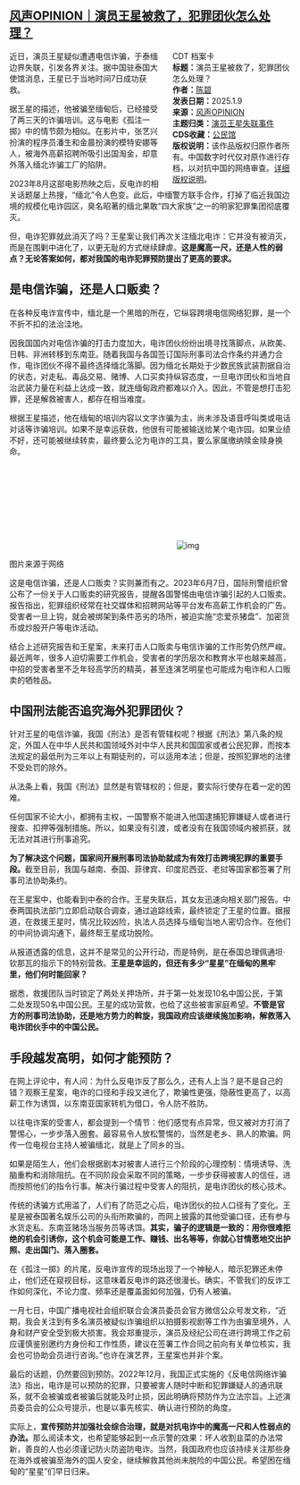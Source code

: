 <!--1736472356000-->
[风声OPINION｜演员王星被救了，犯罪团伙怎么处理？](https://chinadigitaltimes.net/chinese/714839.html)
------

<div style="width:42%;float:right;padding-left:20px;"><div class="su-spoiler su-spoiler-style-fancy su-spoiler-icon-chevron-circle" data-scroll-offset="0" data-anchor-in-url="no"><div class="su-spoiler-title" tabindex="0" role="button"><span class="su-spoiler-icon"></span>CDT 档案卡</div><div class="su-spoiler-content su-u-clearfix su-u-trim"><strong>标题：</strong>演员王星被救了，犯罪团伙怎么处理？<br><strong>作者：</strong><a href="https://chinadigitaltimes.net/space/陈碧" target="_blank">陈碧</a><br><strong>发表日期：</strong>2025.1.9<br><strong>来源：</strong><a href="https://archive.ph/ba8N0" target="_blank">风声OPINION</a><br><strong>主题归类：</strong><a href="https://chinadigitaltimes.net/space/演员王星失联事件" target="_blank">演员王星失联事件</a><br><strong>CDS收藏：</strong><a href="https://chinadigitaltimes.net/space/%E5%85%AC%E6%B0%91%E9%A6%86" target="_blank" rel="noopener">公民馆</a><br><strong>版权说明：</strong>该作品版权归原作者所有。中国数字时代仅对原作进行存档，以对抗中国的网络审查。<a href="https://chinadigitaltimes.net/chinese/copyright">详细版权说明</a>。</div></div></div><p>近日，演员王星疑似遭遇电信诈骗，于泰缅边界失联，引发各界关注。据中国驻泰国大使馆消息，王星已于当地时间7日成功获救。</p><p>据王星的描述，他被骗至缅甸后，已经接受了两三天的诈骗培训。这与电影《孤注一掷》中的情节颇为相似。在影片中，张艺兴扮演的程序员潘生和金晨扮演的模特安娜等人，被海外高薪招聘所吸引出国淘金，却意外落入缅北诈骗工厂的陷阱。</p><p>2023年8月这部电影热映之后，反电诈的相关话题屡上热搜，“缅北”令人色变。此后，中缅警方联手合作，打掉了临近我国边境的规模化电诈园区，臭名昭著的缅北果敢“四大家族”之一的明家犯罪集团彻底覆灭。</p><p>但，电诈犯罪就此消灭了吗？王星案让我们再次关注缅北电诈：它并没有被消灭，而是在围剿中进化了，以更无耻的方式继续肆虐。<strong>这是魔高一尺，还是人性的弱点？无论答案如何，都对我国的电诈犯罪预防提出了更高的要求。</strong></p><h2>是电信诈骗，还是人口贩卖？</h2><p>在各种反电诈宣传中，缅北是一个黑暗的所在，它纵容跨境电信网络犯罪，是一个不折不扣的法治洼地。</p><p>因我国国内对电信诈骗的打击力度加大，电诈团伙纷纷出境寻找落脚点，从欧美、日韩、非洲转移到东南亚。随着我国与各国签订国际刑事司法合作条约并通力合作，电诈团伙不得不最终选择缅北落脚。因为缅北长期处于少数民族武装割据自治的状态，对走私、毒品交易、赌博、人口买卖持纵容态度，一旦电诈团伙和当地自治武装力量在利益上达成一致，就连缅甸政府都难以介入。因此，不管是想打击犯罪，还是解救被害人，都存在相当难度。</p><p>根据王星描述，他在缅甸的培训内容以文字诈骗为主，尚未涉及语音呼叫类或电话对话等诈骗培训。如果不是幸运获救，他很有可能被输送给某个电诈园。如果业绩不好，还可能被继续转卖，最终要么沦为电诈的工具，要么家属缴纳赎金赎身换命。</p><p><img decoding="async" src="data:image/svg+xml,%3Csvg%20xmlns='http://www.w3.org/2000/svg'%20viewBox='0%200%200%200'%3E%3C/svg%3E" alt="img" data-lazy-src="https://chinadigitaltimes.net/chinese/files/2025/01/post-714839-678077453bee1."><noscript><img decoding="async" src="https://chinadigitaltimes.net/chinese/files/2025/01/post-714839-678077453bee1." alt="img"></noscript></p><p>图片来源于网络</p><p>这是电信诈骗，还是人口贩卖？实则兼而有之。2023年6月7日，国际刑警组织曾公布了一份关于人口贩卖的研究报告，提醒各国警惕由电信诈骗引起的人口贩卖。报告指出，犯罪组织经常在社交媒体和招聘网站等平台发布高薪工作机会的广告。受害者一旦上钩，就会被绑架到条件恶劣的场所，被迫实施“恋爱杀猪盘”、加密货币或炒股开户等电诈活动。</p><p>结合上述研究报告和王星案，未来打击人口贩卖与电信诈骗的工作形势仍然严峻。最近两年，很多人迫切需要工作机会，受害者的学历层次和教育水平也越来越高，中招的受害者里不乏年轻高学历的精英，甚至连演艺明星也可能成为电诈和人口贩卖的牺牲品。</p><h2>中国刑法能否追究海外犯罪团伙？</h2><p>针对王星的电信诈骗，我国《刑法》是否有管辖权呢？根据《刑法》第八条的规定，外国人在中华人民共和国领域外对中华人民共和国国家或者公民犯罪，而按本法规定的最低刑为三年以上有期徒刑的，可以适用本法；但是，按照犯罪地的法律不受处罚的除外。</p><p>从法条上看，我国《刑法》显然是有管辖权的；但是，要实际行使存在着一定的困难。</p><p>任何国家不论大小，都拥有主权，一国警察不能进入他国逮捕犯罪嫌疑人或者进行搜查、扣押等强制措施。所以，如果没有引渡，或者没有在我国领域内被抓获，就无法对其进行刑事追究。</p><p><strong>为了解决这个问题，国家间开展刑事司法协助就成为有效打击跨境犯罪的重要手段。</strong>截至目前，我国与越南、泰国、菲律宾、印度尼西亚、老挝等国家都签署了刑事司法协助条约。</p><p>在王星案中，也能看到中泰的合作。王星失联后，其女友迅速向相关部门报告。中泰两国执法部门立即启动联合调查，通过追踪线索，最终锁定了王星的位置。据报道，在救援王星时，情况比较凶险，执法人员选择与缅甸当地人密切合作。在他们的中间协调沟通下，最终帮王星成功脱险。</p><p>从报道透露的信息，这并不是常见的公开行动，而是特例，是在泰国总理佩通坦·钦那瓦的指示下的特别营救。<strong>王星是幸运的，但还有多少“星星”在缅甸的黑牢里，他们何时能回家？</strong></p><p>据悉，救援团队当时锁定了两处关押场所，并于第一处发现10名中国公民，于第二处发现50名中国公民。王星的成功营救，也给了这些被害家庭希望。<strong>不管是官方的刑事司法协助，还是地方势力的斡旋，我国政府应该继续施加影响，解救落入电诈团伙手中的中国公民。</strong></p><h2>手段越发高明，如何才能预防？</h2><p>在网上评论中，有人问：为什么反电诈反了那么久，还有人上当？是不是自己的错？观察王星案，电诈的口径和手段又进化了，欺骗性更强，隐蔽性更高了，以高薪工作为诱饵，以东南亚国家转机为借口，令人防不胜防。</p><p>以往电诈案的受害人，都会提到一个情节：他们感觉有点异常，但又被对方打消了警惕心，一步步落入圈套。最容易令人放松警惕的，当然是老乡、熟人的欺骗。网传一位电视台主持人被骗缅北，就是上了同乡的当。</p><p>如果是陌生人，他们会根据剧本对被害人进行三个阶段的心理控制：情境诱导、洗脑重构和消除阻抗。在不同阶段会采取不同的策略，一步步获得被害人的信任，进而按照他们的指令行事。解决行骗过程中受害人的阻抗，是电诈团伙的核心技术。</p><p>传统的诱骗方式用滥了，人们有了防范之心后，电诈团伙的拉人口径有了变化。王星是被泰国著名娱乐公司的头衔所欺骗的，而网上披露的其他受骗口径，还有参与水货走私、东南亚赌场当服务员等诱饵。<strong>其实，骗子的逻辑是一致的：用你很难拒绝的机会引诱你，这个机会可能是工作、赚钱、出名等等，你就心甘情愿地交出护照、走出国门、落入圈套。</strong></p><p>在《孤注一掷》的片尾，反电诈宣传的现场出现了一个神秘人，暗示犯罪还未停止，他们还在窥视目标，这意味着反电诈的路还很漫长。确实，不管我们的反诈工作如何深化，不论力度、频率还是覆盖面如何加强，仍有人被骗。</p><p>一月七日，中国广播电视社会组织联合会演员委员会官方微信公众号发文称，“近期，我会关注到有多名演员被疑似诈骗组织以拍摄影视剧等工作为由骗至境外，人身和财产安全受到极大损害。我会郑重提示，演员及经纪公司在进行跨境工作之前应谨慎鉴别邀约方身份和工作性质，建议在签署工作合同之前向有关单位核实，我会也可协助会员进行咨询。”也许在演艺界，王星案也并非个案。</p><p>最后的话题，仍然要回到预防。2022年12月，我国正式实施的《反电信网络诈骗法》指出，电诈是可以预防的犯罪，只要被害人随时中断和犯罪嫌疑人的通讯联系，就不会被骗或者被骗后就能及时止损，因此明确将预防作为立法宗旨。上述演员委员会的公众号提示，也是以事先核实、确认进行预防的角度。</p><p>实际上，<strong>宣传预防并加强社会综合治理，就是对抗电诈中的魔高一尺和人性弱点的办法。</strong>那么阅读本文，也希望能够起到一点示警的效果：坏人收割韭菜的办法常新，善良的人也必须谨记防火防盗防电诈。当然，我国政府也应该持续关注那些身在海外或被骗至海外的国人安全，继续解救其他尚未脱险的中国公民。希望困在缅甸的“星星”们早日归来。</p><div class="addtoany_share_save_container addtoany_content addtoany_content_bottom"><div class="a2a_kit a2a_kit_size_32 addtoany_list" data-a2a-url="https://chinadigitaltimes.net/chinese/714839.html" data-a2a-title="风声OPINION｜演员王星被救了，犯罪团伙怎么处理？"><a class="a2a_button_facebook" href="https://www.addtoany.com/add_to/facebook?linkurl=https%3A%2F%2Fchinadigitaltimes.net%2Fchinese%2F714839.html&amp;linkname=%E9%A3%8E%E5%A3%B0OPINION%EF%BD%9C%E6%BC%94%E5%91%98%E7%8E%8B%E6%98%9F%E8%A2%AB%E6%95%91%E4%BA%86%EF%BC%8C%E7%8A%AF%E7%BD%AA%E5%9B%A2%E4%BC%99%E6%80%8E%E4%B9%88%E5%A4%84%E7%90%86%EF%BC%9F" title="Facebook" rel="nofollow noopener" target="_blank"></a><a class="a2a_button_twitter" href="https://www.addtoany.com/add_to/twitter?linkurl=https%3A%2F%2Fchinadigitaltimes.net%2Fchinese%2F714839.html&amp;linkname=%E9%A3%8E%E5%A3%B0OPINION%EF%BD%9C%E6%BC%94%E5%91%98%E7%8E%8B%E6%98%9F%E8%A2%AB%E6%95%91%E4%BA%86%EF%BC%8C%E7%8A%AF%E7%BD%AA%E5%9B%A2%E4%BC%99%E6%80%8E%E4%B9%88%E5%A4%84%E7%90%86%EF%BC%9F" title="Twitter" rel="nofollow noopener" target="_blank"></a><a class="a2a_button_telegram" href="https://www.addtoany.com/add_to/telegram?linkurl=https%3A%2F%2Fchinadigitaltimes.net%2Fchinese%2F714839.html&amp;linkname=%E9%A3%8E%E5%A3%B0OPINION%EF%BD%9C%E6%BC%94%E5%91%98%E7%8E%8B%E6%98%9F%E8%A2%AB%E6%95%91%E4%BA%86%EF%BC%8C%E7%8A%AF%E7%BD%AA%E5%9B%A2%E4%BC%99%E6%80%8E%E4%B9%88%E5%A4%84%E7%90%86%EF%BC%9F" title="Telegram" rel="nofollow noopener" target="_blank"></a><a class="a2a_button_reddit" href="https://www.addtoany.com/add_to/reddit?linkurl=https%3A%2F%2Fchinadigitaltimes.net%2Fchinese%2F714839.html&amp;linkname=%E9%A3%8E%E5%A3%B0OPINION%EF%BD%9C%E6%BC%94%E5%91%98%E7%8E%8B%E6%98%9F%E8%A2%AB%E6%95%91%E4%BA%86%EF%BC%8C%E7%8A%AF%E7%BD%AA%E5%9B%A2%E4%BC%99%E6%80%8E%E4%B9%88%E5%A4%84%E7%90%86%EF%BC%9F" title="Reddit" rel="nofollow noopener" target="_blank"></a><a class="a2a_button_whatsapp" href="https://www.addtoany.com/add_to/whatsapp?linkurl=https%3A%2F%2Fchinadigitaltimes.net%2Fchinese%2F714839.html&amp;linkname=%E9%A3%8E%E5%A3%B0OPINION%EF%BD%9C%E6%BC%94%E5%91%98%E7%8E%8B%E6%98%9F%E8%A2%AB%E6%95%91%E4%BA%86%EF%BC%8C%E7%8A%AF%E7%BD%AA%E5%9B%A2%E4%BC%99%E6%80%8E%E4%B9%88%E5%A4%84%E7%90%86%EF%BC%9F" title="WhatsApp" rel="nofollow noopener" target="_blank"></a><a class="a2a_button_email" href="https://www.addtoany.com/add_to/email?linkurl=https%3A%2F%2Fchinadigitaltimes.net%2Fchinese%2F714839.html&amp;linkname=%E9%A3%8E%E5%A3%B0OPINION%EF%BD%9C%E6%BC%94%E5%91%98%E7%8E%8B%E6%98%9F%E8%A2%AB%E6%95%91%E4%BA%86%EF%BC%8C%E7%8A%AF%E7%BD%AA%E5%9B%A2%E4%BC%99%E6%80%8E%E4%B9%88%E5%A4%84%E7%90%86%EF%BC%9F" title="Email" rel="nofollow noopener" target="_blank"></a><a class="a2a_button_copy_link" href="https://www.addtoany.com/add_to/copy_link?linkurl=https%3A%2F%2Fchinadigitaltimes.net%2Fchinese%2F714839.html&amp;linkname=%E9%A3%8E%E5%A3%B0OPINION%EF%BD%9C%E6%BC%94%E5%91%98%E7%8E%8B%E6%98%9F%E8%A2%AB%E6%95%91%E4%BA%86%EF%BC%8C%E7%8A%AF%E7%BD%AA%E5%9B%A2%E4%BC%99%E6%80%8E%E4%B9%88%E5%A4%84%E7%90%86%EF%BC%9F" title="Copy Link" rel="nofollow noopener" target="_blank"></a><a class="a2a_dd addtoany_share_save addtoany_share" href="https://www.addtoany.com/share"></a></div></div>
